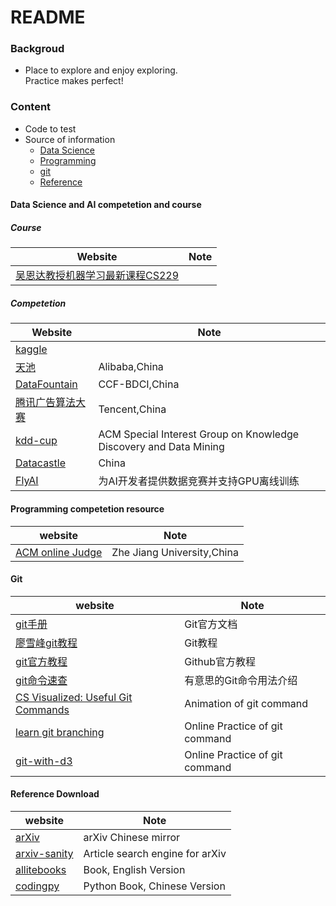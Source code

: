 README
====

### Backgroud
* Place to explore and enjoy exploring.<br/>
        Practice makes perfect!
    
### Content
* Code to test
* Source of information
  * [Data Science](<#### Data Science and AI competetion and resource>)
  * [Programming](<#### Programming competetion resource>)
  * [git](<#### git>)
  * [Reference](<#### Reference Download>)

#### Data Science and AI competetion and course  

##### Course

|  Website                        |         Note     |
|-----------                      |-----------           |
|[吴恩达教授机器学习最新课程CS229](https://www.bilibili.com/video/av79827258/?spm_id_from=333.788.videocard.1)|                      |




##### Competetion
|  Website                        |         Note     |
|-----------                      |-----------           |
|[kaggle](https://www.kaggle.com/)|                      |
|[天池](https://tianchi.aliyun.com/home/)|   Alibaba,China|
|[DataFountain](https://www.datafountain.cn/)|CCF-BDCI,China|
|[腾讯广告算法大赛](https://algo.qq.com/)|Tencent,China|
|[kdd-cup](https://www.kdd.org/kdd-cup)|ACM Special Interest Group on Knowledge Discovery and Data Mining|
|[Datacastle](https://www.pkbigdata.com/common/cmptIndex.html)|China|
|[FlyAI](https://www.flyai.com/)|为AI开发者提供数据竞赛并支持GPU离线训练|

#### Programming competetion resource
|website    |       Note|
|-----------|-----------|
|[ACM online Judge](https://zoj.pintia.cn/home)| Zhe Jiang University,China|

#### Git
|website    |       Note|
|-----------|-----------|
|[git手册](https://git-scm.com/book/zh/v2)| Git官方文档|
|[廖雪峰git教程](https://www.liaoxuefeng.com/wiki/0013739516305929606dd18361248578c67b8067c8c017b000)| Git教程|
|[git官方教程](https://blog.github.com/2018-04-19-introducing-github-learning-lab/)| Github官方教程|
|[git命令速查](http://ohshitgit.com/)| 有意思的Git命令用法介绍|
|[CS Visualized: Useful Git Commands](https://dev.to/lydiahallie/cs-visualized-useful-git-commands-37p1)| Animation of git command|
|[learn git branching](https://learngitbranching.js.org/)| Online Practice of git command|
|[git-with-d3](http://onlywei.github.io/explain-git-with-d3/)| Online Practice of git command|

#### Reference Download  
|website    |       Note|
|-----------|-----------|
|[arXiv](http://cn.arxiv.org/) | arXiv Chinese mirror|
|[arxiv-sanity](http://www.arxiv-sanity.com/)| Article search engine for arXiv| 
|[allitebooks](http://www.allitebooks.org/)| Book, English Version|
|[codingpy](https://codingpy.com/)| Python Book, Chinese Version|
